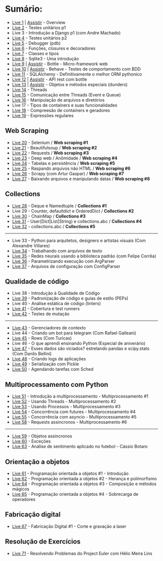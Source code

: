 # Sumário:
- [Live 1](./Live01) | [Assistir](https://www.youtube.com/watch?v=5hL9T3jintE) - Overview 
- [Live 2](./Live02) - Testes unitários p1
- Live 3 - Introdução a Django p1 (com Andre Machado)
- [Live 4](./Live04) - Testes unitários p2
- [Live 5](./Live05) - Debugger (pdb)
- [Live 6](./Live06) - Funções, closures e decoradores
- [Live 7](./Live07) - Classes e tipos
- [Live 8](./Live08) - Sqlite3 - Uma introdução
- [Live 9](./Live09) | [Assistir](https://www.youtube.com/watch?v=WZjOOlrbjUA) - Bottle - Micro-framework web
- [Live 10](./Live10) | [Assistir](https://www.youtube.com/watch?v=9EvoggLUp1E) - Behave - Testes de comportamento com BDD
- [Live 11](./Live11) - SQLAlchemy - Definitivamente o melhor ORM pythonico
- [Live 12](./Live12) | [Assistir](https://www.youtube.com/watch?v=DJLho_ZdaII) - API rest com bottle
- [Live 13](./Live13) | [Assistir](https://www.youtube.com/watch?v=syctPjStwQU) - Objetos e métodos especiais (dunders)
- [Live 14](./Live14) - Threads
- [Live 15](./Live15) - Comunicação entre Threads (Event e Queue)
- [Live 16](./Live16) - Manipulação de arquivos e diretórios
- Live 17 - Tipos de containers e suas funcionalidades
- [Live 18](./Live18) - Compreesão de containers e geradores
- [Live 19](./Live19) - Expressões regulares

## Web Scraping
- [Live 20](./Live20) - Selenium / **Web scraping #1**
- [Live 21](./Live21) - Beautifulsoup / **Web scraping #2**
- [Live 22](./Live22) - Requests / **Web scraping #3**
- [Live 23](./Live23) - Deep web / Anômidade / **Web scraping #4**
- [Live 24](./Live24) - Tabelas e persistência / **Web scraping #5**
- [Live 25](./Live25) - Raspando arquivos não HTML / **Web scraping #6**
- [Live 26](./Live26) - Scrapy (com Artur Gaspar) / **Web scraping #7**
- [Live 27](./Live27) - Baixando arquivos e manipulando datas / **Web scraping #8**

## Collections
- [Live 28](./Live28) - Deque e Namedtuple / **Collections #1**
- Live 29 - Counter, defaultdict e OrderedDict / **Collections #2**
- [Live 30](./Live30) - ChainMap / **Collections #3**
- [Live 31](./Live31) - User(Dict|List|String) e collections.abc / **Collections #4**
- [Live 32](./Live32) - collections.abc / **Collections #5**

---------------------------------------------

- Live 33 - Python para arquitetos, designers e artistas visuais (Com Alexandre Villares)
- [Live 34](./Live34) - Trabalhando com arquivos de texto
- [Live 35](./Live35) - Redes neurais usando a biblioteca padrão (com Felipe Corrêa)
- [Live 36](./Live36) - Parametrizando execução com ArgParser
- [Live 37](./Live37) - Arquivos de configuração com ConfigParser


## Qualidade de código
- Live 38 - Introdução à Qualidade de Código
- [Live 39](./Live39) - Padronização de código e guias de estilo (PEPs)
- Live 40 - Análise estática de código (linters)
- [Live 41](./Live41) - Cobertura e test runners
- [Live 42](./Live42) - Testes de mutação

---------------------------------------------
- [Live 43](./Live43) - Gerenciadores de contexto
- Live 44 - Criando um bot para telegram (Com Rafael Galleani)
- [Live 45](turicas.info/slides/brasil.io/capiconf2018/) - Rows (Com Turicas)
- Live 46 - O que aprendi ensinando Python (Especial de aniverário)
- [Live 47](https://github.com/danilobellini/notebooks/blob/master/2018-04-23_DadosViciados/2018-04-23_LiveDePython.ipynb) - Esses dados são viciados? estrelando pandas e scipy.stats (Com Danilo Bellini)
- [Live 48](./Live48) - Criando logs de aplicações
- [Live 49](./Live49) - Serialização com Pickle
- [Live 50](./Live50) - Agendando tarefas com Sched

## Multiprocessamento com Python
- [Live 51](./Live51) - Introdução a multiprocessamento - Multiprocessamento #1
- [Live 52](./Live52) - Usando Threads - Multiprocessamento #2
- [Live 53](./Live53) - Usando Processos - Multiprocessamento #3
- [Live 54](./Live54) - Concorrência com futures - Multiprocessamento #4
- [Live 55](./Live55) - Concorrência com asyncio - Multiprocessamento #5
- [Live 58](./Live58) - Requests assincronos - Multiprocessamento #6

--------------------------------------------

- [Live 59](./Live59) - Objetos assíncronos
- [Live 60](./Live60) - Exceções
- [Live 63](./Live63) - Análise de sentimento aplicado no futebol - Cássio Botaro

## Orientação a objetos
- [Live 61](./Live61) - Programação orientada a objetos #1 - Introdução
- [Live 62](./Live62) - Programação orientada a objetos #2 - Herança e polimorfismo
- [Live 64](./Live64) - Programação orientada a objetos #3 - Composição e métodos mágicos
- [Live 65](./Live65) - Programação orientada a objetos #4 - Sobrecarga de operadores

## Fabricação digital
- [Live 67](./Live67) - Fabricação Digital #1 - Corte e gravação a laser

## Resolução de Exercícios
- [Live 71](./Live71) - Resolvendo Problemas do Project Euler com Hélio Meira Lins
